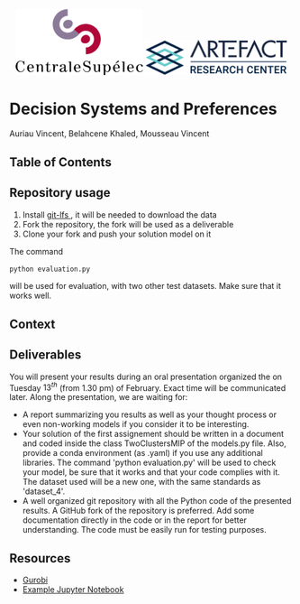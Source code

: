 <p align="center">
  <img aligne="center" src="images/CS.png" width="45%" />
  <img aligne="center" src="images/artefact.png" width="50%" ver />
</p>

# Decision Systems and Preferences
Auriau Vincent,
Belahcene Khaled,
Mousseau Vincent

## Table of Contents

## Repository usage
1.  Install [git-lfs ](https://docs.github.com/en/repositories/working-with-files/managing-large-files/installing-git-large-file-storage), it will be needed to download the data
2. Fork the repository, the fork will be used as a deliverable
3. Clone your fork and push your solution model on it

The command 
```bash
python evaluation.py
``````
will be used for evaluation, with two other test datasets. Make sure that it works well.

## Context

## Deliverables
You will present your results during an oral presentation organized the on Tuesday $13^{th}$ (from 1.30 pm) of February. Exact time will be communicated later. Along the presentation, we are waiting for:

-  A report summarizing you results as well as your thought process or even non-working models if you consider it to be interesting.
-  Your solution of the first assignement should be written in a document and coded inside the class TwoClustersMIP of the models.py file. Also, provide a conda environment (as .yaml) if you use any additional libraries. The command 'python evaluation.py' will be used to check your model, be sure that it works and that your code complies with it. The dataset used will be a new one, with the same standards as 'dataset\_4'.
-  A well organized git repository with all the Python code of the presented results. A GitHub fork of the repository is preferred. Add some documentation directly in the code or in the report for better understanding. The code must be easily run for testing purposes.

## Resources
- [Gurobi](https://www.gurobi.com/)
- [Example Jupyter Notebook](notebooks/example.ipynb)
